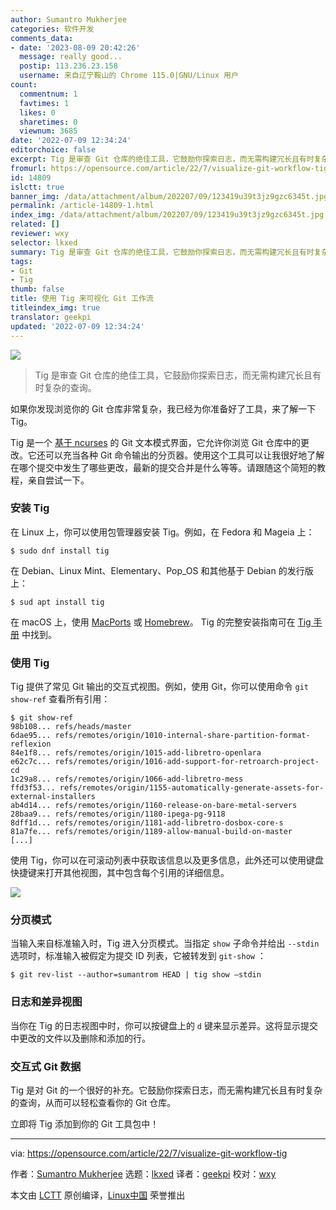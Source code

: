 ```yaml
---
author: Sumantro Mukherjee
categories: 软件开发
comments_data:
- date: '2023-08-09 20:42:26'
  message: really good...
  postip: 113.236.23.158
  username: 来自辽宁鞍山的 Chrome 115.0|GNU/Linux 用户
count:
  commentnum: 1
  favtimes: 1
  likes: 0
  sharetimes: 0
  viewnum: 3685
date: '2022-07-09 12:34:24'
editorchoice: false
excerpt: Tig 是审查 Git 仓库的绝佳工具，它鼓励你探索日志，而无需构建冗长且有时复杂的查询。
fromurl: https://opensource.com/article/22/7/visualize-git-workflow-tig
id: 14809
islctt: true
banner_img: /data/attachment/album/202207/09/123419u39t3jz9gzc6345t.jpg
permalink: /article-14809-1.html
index_img: /data/attachment/album/202207/09/123419u39t3jz9gzc6345t.jpg.thumb.jpg
related: []
reviewer: wxy
selector: lkxed
summary: Tig 是审查 Git 仓库的绝佳工具，它鼓励你探索日志，而无需构建冗长且有时复杂的查询。
tags:
- Git
- Tig
thumb: false
title: 使用 Tig 来可视化 Git 工作流
titleindex_img: true
translator: geekpi
updated: '2022-07-09 12:34:24'
---
```


![](/data/attachment/album/202207/09/123419u39t3jz9gzc6345t.jpg)



> 
> Tig 是审查 Git 仓库的绝佳工具，它鼓励你探索日志，而无需构建冗长且有时复杂的查询。
> 
> 
> 


如果你发现浏览你的 Git 仓库非常复杂，我已经为你准备好了工具，来了解一下 Tig。


Tig 是一个 [基于 ncurses](https://opensource.com/article/21/8/ncurses-linux) 的 Git 文本模式界面，它允许你浏览 Git 仓库中的更改。它还可以充当各种 Git 命令输出的分页器。使用这个工具可以让我很好地了解在哪个提交中发生了哪些更改，最新的提交合并是什么等等。请跟随这个简短的教程，亲自尝试一下。


### 安装 Tig


在 Linux 上，你可以使用包管理器安装 Tig。例如，在 Fedora 和 Mageia 上：



```
$ sudo dnf install tig

```

在 Debian、Linux Mint、Elementary、Pop\_OS 和其他基于 Debian 的发行版上：



```
$ sud apt install tig

```

在 macOS 上，使用 [MacPorts](https://opensource.com/article/20/11/macports) 或 [Homebrew](https://opensource.com/article/20/6/homebrew-mac)。 Tig 的完整安装指南可在 [Tig 手册](https://jonas.github.io/tig/doc/manual.html) 中找到。


### 使用 Tig


Tig 提供了常见 Git 输出的交互式视图。例如，使用 Git，你可以使用命令 `git show-ref` 查看所有引用：



```
$ git show-ref
98b108... refs/heads/master
6dae95... refs/remotes/origin/1010-internal-share-partition-format-reflexion
84e1f8... refs/remotes/origin/1015-add-libretro-openlara
e62c7c... refs/remotes/origin/1016-add-support-for-retroarch-project-cd
1c29a8... refs/remotes/origin/1066-add-libretro-mess
ffd3f53... refs/remotes/origin/1155-automatically-generate-assets-for-external-installers
ab4d14... refs/remotes/origin/1160-release-on-bare-metal-servers
28baa9... refs/remotes/origin/1180-ipega-pg-9118
8dff1d... refs/remotes/origin/1181-add-libretro-dosbox-core-s
81a7fe... refs/remotes/origin/1189-allow-manual-build-on-master
[...]

```

使用 Tig，你可以在可滚动列表中获取该信息以及更多信息，此外还可以使用键盘快捷键来打开其他视图，其中包含每个引用的详细信息。


![](/data/attachment/album/202207/09/123424nqwgov16oei1gax3.png)


### 分页模式


当输入来自标准输入时，Tig 进入分页模式。当指定 `show` 子命令并给出 `--stdin` 选项时，标准输入被假定为提交 ID 列表，它被转发到 `git-show` ：



```
$ git rev-list --author=sumantrom HEAD | tig show –stdin

```

### 日志和差异视图


当你在 Tig 的日志视图中时，你可以按键盘上的 `d` 键来显示差异。这将显示提交中更改的文件以及删除和添加的行。


### 交互式 Git 数据


Tig 是对 Git 的一个很好的补充。它鼓励你探索日志，而无需构建冗长且有时复杂的查询，从而可以轻松查看你的 Git 仓库。


立即将 Tig 添加到你的 Git 工具包中！




---


via: <https://opensource.com/article/22/7/visualize-git-workflow-tig>


作者：[Sumantro Mukherjee](https://opensource.com/users/sumantro) 选题：[lkxed](https://github.com/lkxed) 译者：[geekpi](https://github.com/geekpi) 校对：[wxy](https://github.com/wxy)


本文由 [LCTT](https://github.com/LCTT/TranslateProject) 原创编译，[Linux中国](https://linux.cn/) 荣誉推出